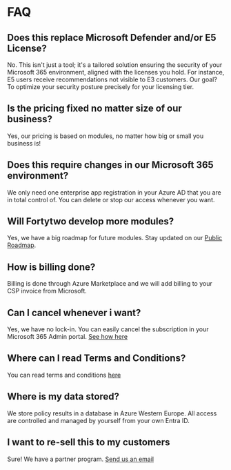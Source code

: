 # FAQ

## Does this replace Microsoft Defender and/or E5 License?

No. This isn't just a tool; it's a tailored solution ensuring the security of your Microsoft 365 environment, aligned with the licenses you hold. For instance, E5 users receive recommendations not visible to E3 customers. Our goal? To optimize your security posture precisely for your licensing tier.

## Is the pricing fixed no matter size of our business?

Yes, our pricing is based on modules, no matter how big or small you business is!

## Does this require changes in our Microsoft 365 environment?

We only need one enterprise app registration in your Azure AD that you are in total control of. You can delete or stop our access whenever you want.

## Will Fortytwo develop more modules?

Yes, we have a big roadmap for future modules. Stay updated on our [Public Roadmap](https://github.com/orgs/amestofortytwo/projects/12).

## How is billing done?

Billing is done through Azure Marketplace and we will add billing to your CSP invoice from Microsoft.

## Can I cancel whenever i want?

Yes, we have no lock-in. You can easily cancel the subscription in your Microsoft 365 Admin portal. [See how here](cancelsubscription.md)

## Where can I read Terms and Conditions?

You can read terms and conditions [here](https://www.amestofortytwo.com/terms-and-conditions)

## Where is my data stored?

We store policy results in a database in Azure Western Europe. All access are controlled and managed by yourself from your own Entra ID.

## I want to re-sell this to my customers

Sure! We have a partner program. [Send us an email](mailto:<hello@amestofortytwo.com>)
